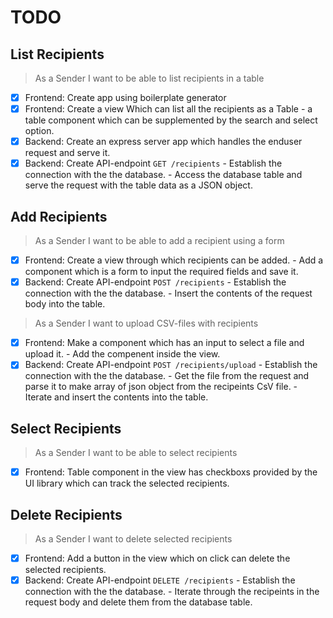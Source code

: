 # TODO

## List Recipients

> As a Sender I want to be able to list recipients in a table

- [x] Frontend: Create app using boilerplate generator <recipientclient>
- [x] Frontend: Create a view <RecipientsList> Which can list all the recipients as a Table 
      - a table component which can be supplemented by the search and select option.
- [x] Backend: Create an express server app which handles the enduser request and serve it.
- [x] Backend: Create API-endpoint `GET /recipients`
      - Establish the connection with the the database.
      - Access the database table and serve the request with the table data as a JSON object.

## Add Recipients

>  As a Sender I want to be able to add a recipient using a form

- [x] Frontend: Create a view <Recipients> through which recipients can be added. 
      - Add a component <AddRecipients> which is a form to input the required fields and save it.
- [x] Backend: Create API-endpoint `POST /recipients`
      - Establish the connection with the the database.
      - Insert the contents of the request body into the table.

>  As a Sender I want to upload CSV-files with recipients

- [x] Frontend: Make a component <AddCSVFileUpload> which has an input to select a file and upload it. 
      - Add the compenent inside the <Recipients> view.
- [x] Backend: Create API-endpoint `POST /recipients/upload`
      - Establish the connection with the the database.
      - Get the file from the request and parse it to make array of json object from the recipeints CsV file.
      - Iterate and insert the contents into the table.

## Select Recipients

>  As a Sender I want to be able to select recipients
- [x] Frontend:  Table component in the <RecipientsList> view has checkboxs provided by the UI library which can track the selected recipients.

## Delete Recipients

>  As a Sender I want to delete selected recipients 
- [x] Frontend:  Add a button in the <RecipientsList> view which on click can delete the selected recipients.
- [x] Backend: Create API-endpoint `DELETE /recipients`
      - Establish the connection with the the database.
      - Iterate through the recipeints in the request body and delete them from the database table.
